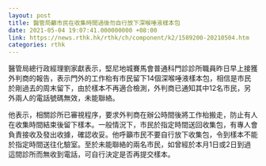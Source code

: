 ```yaml
---
layout: post
title: 醫管局籲市民在收集時間過後勿自行放下深喉唾液樣本包
date: 2021-05-04 19:07:41.000000000 +08:00
link: https://news.rthk.hk/rthk/ch/component/k2/1589200-20210504.htm
categories: rthk
---
```


醫管局總行政經理劉家獻表示，堅尼地城賽馬會普通科門診診所職員昨日早上接獲外判商的報告，表示門外的工作枱有市民留下14個深喉唾液樣本包，相信是市民於剛過去的周末留下，由於樣本不再適合檢測，外判商已通知其中12名市民，另外兩人的電話號碼無效，未能聯絡。

他表示，相關診所已審視程序，要求外判商在辦公時間後將工作枱搬走，防止有人在收集時間結束後留下樣本。一般情況下，市民於指定時間送回收集包，有專人會負責接收及發出收據，確認收妥。他呼籲市民不要自行放下收集包，令到樣本不能於指定時間送往化驗室。至於未能聯絡的兩名市民，如曾經於本月1日或2日到過這間診所而無收到電話，可自行決定是否再提交樣本。
